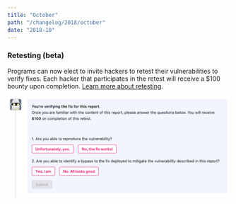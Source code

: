 ```yaml
---
title: "October"
path: "/changelog/2018/october"
date: "2018-10"
---
```


### Retesting (beta)
Programs can now elect to invite hackers to retest their vulnerabilities to verify fixes. Each hacker that participates in the retest will receive a $100 bounty upon completion. [Learn more about retesting](/programs/retesting.html).

![retesting questions](./images/october_2018_retesting.png)
